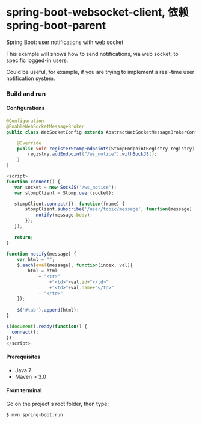 # spring-boot-websocket-client, 依赖spring-boot-parent
Spring Boot: user notifications with web socket

This example will shows how to send notifications, via web socket, to specific logged-in users.

Could be useful, for example, if you are trying to implement a real-time user notification system.

### Build and run

#### Configurations
```java
@Configuration
@EnableWebSocketMessageBroker
public class WebSocketConfig extends AbstractWebSocketMessageBrokerConfigurer{

	@Override
	public void registerStompEndpoints(StompEndpointRegistry registry) {
		registry.addEndpoint("/ws_notice").withSockJS();
	}
}
```

```js
<script>
function connect() {
   var socket = new SockJS('/ws_notice');
   var stompClient = Stomp.over(socket);

   stompClient.connect({}, function(frame) {
       stompClient.subscribe('/user/topic/message', function(message) {    	   
           notify(message.body);
       });
   });
   
   return;
}
  
function notify(message) {
	var html = "";
	$.each(eval(message), function(index, val){
		html = html 
			+ "<tr>"
				+"<td>"+val.id+"</td>"	
				+"<td>"+val.name+"</td>"
			+ "</tr>"
	});
	
	$('#tab').append(html);
}

$(document).ready(function() {
  connect();  
});
</script>
```
#### Prerequisites

- Java 7
- Maven > 3.0

#### From terminal

Go on the project's root folder, then type:

    $ mvn spring-boot:run
